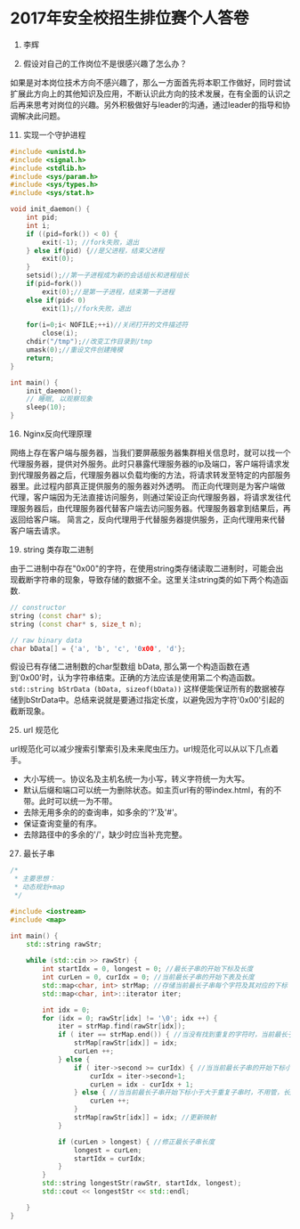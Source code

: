 # 2017年安全校招生排位赛个人答卷

1. 李辉

3. 假设对自己的工作岗位不是很感兴趣了怎么办？

如果是对本岗位技术方向不感兴趣了，那么一方面首先将本职工作做好，同时尝试扩展此方向上的其他知识及应用，不断认识此方向的技术发展，在有全面的认识之后再来思考对岗位的兴趣。另外积极做好与leader的沟通，通过leader的指导和协调解决此问题。



11. 实现一个守护进程

```C
#include <unistd.h>
#include <signal.h>
#include <stdlib.h>
#include <sys/param.h>
#include <sys/types.h>
#include <sys/stat.h>

void init_daemon() {
    int pid;
    int i;
    if ((pid=fork()) < 0) {
        exit(-1); //fork失败，退出 
    } else if(pid) {//是父进程，结束父进程 
        exit(0);
    }
    setsid();//第一子进程成为新的会话组长和进程组长 
    if(pid=fork())
        exit(0);//是第一子进程，结束第一子进程 
    else if(pid< 0)
        exit(1);//fork失败，退出 
    
    for(i=0;i< NOFILE;++i)//关闭打开的文件描述符 
        close(i);
    chdir("/tmp");//改变工作目录到/tmp 
    umask(0);//重设文件创建掩模 
    return;
}

int main() {
    init_daemon();
    // 睡眠, 以观察现象
    sleep(10);
}
```

16. Nginx反向代理原理

网络上存在客户端与服务器，当我们要屏蔽服务器集群相关信息时，就可以找一个代理服务器，提供对外服务。此时只暴露代理服务器的ip及端口，客户端将请求发到代理服务器之后，代理服务器以负载均衡的方法，将请求转发至特定的内部服务器里。此过程内部真正提供服务的服务器对外透明。
而正向代理则是为客户端做代理，客户端因为无法直接访问服务，则通过架设正向代理服务器，将请求发往代理服务器后，由代理服务器代替客户端去访问服务器。代理服务器拿到结果后，再返回给客户端。
简言之，反向代理用于代替服务器提供服务，正向代理用来代替客户端去请求。

19. string 类存取二进制

由于二进制中存在"0x00"的字符，在使用string类存储读取二进制时，可能会出现截断字符串的现象，导致存储的数据不全。这里关注string类的如下两个构造函数.
```C++
// constructor
string (const char* s);
string (const char* s, size_t n);

// raw binary data
char bData[] = {'a', 'b', 'c', '0x00', 'd'};

```
假设已有存储二进制数的char型数组 bData, 那么第一个构造函数在遇到'0x00'时，认为字符串结束。正确的方法应该是使用第二个构造函数。
` std::string bStrData (bData, sizeof(bData))`
这样便能保证所有的数据被存储到bStrData中。总结来说就是要通过指定长度，以避免因为字符'0x00'引起的截断现象。

25. url 规范化

url规范化可以减少搜索引擎索引及未来爬虫压力。url规范化可以从以下几点着手。
- 大小写统一。协议名及主机名统一为小写，转义字符统一为大写。
- 默认后缀和端口可以统一为删除状态。如主页url有的带index.html，有的不带。此时可以统一为不带。
- 去除无用多余的的查询串，如多余的'?'及'#'。
- 保证查询变量的有序。
- 去除路径中的多余的'/'，缺少时应当补充完整。

27. 最长子串

```C++
/*
 * 主要思想：
 * 动态规划+map 
 */

#include <iostream>
#include <map>

int main() {
    std::string rawStr;
    
    while (std::cin >> rawStr) {
        int startIdx = 0, longest = 0; //最长子串的开始下标及长度
        int curLen = 0, curIdx = 0; //当前最长子串的开始下表及长度
        std::map<char, int> strMap; //存储当前最长子串每个字符及其对应的下标
        std::map<char, int>::iterator iter;

        int idx = 0;
        for (idx = 0; rawStr[idx] != '\0'; idx ++) {
            iter = strMap.find(rawStr[idx]);
            if ( iter == strMap.end()) { //当没有找到重复的字符时，当前最长子串的长度增加，开始下标不变
                strMap[rawStr[idx]] = idx;
                curLen ++;
            } else {
                if ( iter->second >= curIdx) { //当当前最长子串的开始下标小于重复的字符下标时，调整当前最长子串的开始下标及长度
                    curIdx = iter->second+1;
                    curLen = idx - curIdx + 1;
                } else { //当当前最长子串开始下标小于大于重复子串时，不用管，长度加一
                    curLen ++; 
                }
                strMap[rawStr[idx]] = idx; //更新映射
            }

            if (curLen > longest) { //修正最长子串长度
                longest = curLen;
                startIdx = curIdx;
            }
        }
        std::string longestStr(rawStr, startIdx, longest);
        std::cout << longestStr << std::endl;

    }
}
```
